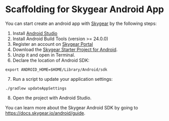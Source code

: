 # Scaffolding for Skygear Android App

You can start create an android app with [Skygear](https://skygear.io) by the following steps:

1. Install [Android Studio](https://developer.android.com/studio/)
2. Install Android Build Tools (version >= 24.0.0)
3. Register an account on [Skygear Portal](https://portal.skygear.io)
4. Download the [Skygear Starter Project for Android](https://github.com/SkygearIO/skygear-Scaffolding-Android/archive/master.zip).
5. Unzip it and open in Terminal.
6. Declare the location of Android SDK:

  `export ANDROID_HOME=$HOME/Library/Android/sdk`

7. Run a script to update your application settings:

  `./gradlew updateAppSettings`

8. Open the project with Android Studio.


You can learn more about the Skygear Android SDK by going to https://docs.skygear.io/android/guide.
